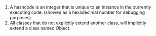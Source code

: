 1. A hashcode is an integer that is unique to an instance in the currently executing code: (showed as a hexadecimal number for debugging purposes)
2. All classes that do not explicitly extend another class, will implicitly extend a class named Object.